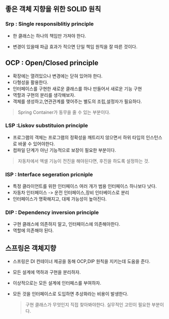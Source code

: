 ## 좋은 객체 지향을 위한 SOLID 원칙
### Srp : Single responsiblitiy principle 
 - 한 클래스는 하나의 책임만 가져야 한다.

 - 변경이 있을때 파급 효과가 적으면 단일  책임 원칙을 잘 따른 것이다.

## OCP : Open/Closed principle
 - 확장에는 열려있으나 변경에는 닫혀 있어야 한다.
 - 다형성을 활용한다.
 - 인터페이스를 구현한 새로운 클래스를 하나 만들어서 새로운 기능 구현
 - 역할과 구현의 분리를 생각해보자.
 - 객체를 생성하고,연관관계를 맺어주는 별도의 조립,설정자가  필요하다.
 > Spring Container가 동무을 줄 수 있는 부분이다.
 

### LSP :Liskov substituion principle
 - 프로그램의 객체는 프로그램의 정확성을 깨트리지 않으면서 하위 타입의 인스턴스로 바꿀 수 있어야한다.
 - 컴파일 단계가 아닌 기능적으로 보장이 필요한 부분이다.
 > 자동차에서 엑셀 기능이 전진을 해야된다면, 후진을 하도록 설정하는 것. 

### ISP : Interface segeration pricniple
- 특정 클라이언트를 위한 인터페이스 여러 개가 범용 인터페이스 하나보다 낫다.
- 자동차 인터페이스 -> 운전 인터페이스,장비 인터베이스로 분리
- 인터페이스가 명확해지고, 대체 가능성이 높아진다.

### DIP : Dependency inversion principle
- 구현 클래스에 의존하지 말고, 인터페이스에 의존해야한다.
- 역할에 의존해야 된다. 

## 스프링은 객체지향
- 스프링은 DI 컨테이너 제공을 동해 OCP,DIP 원칙을 지키는데 도움을 준다.

- 모든 설계에 역하과 구현을 분리하자.
- 이상적으로는 모든 설계에 인터페스를 부여하자.
- 모든 것을 인터페이스로 도입하면 추상화라는 비용이 발생한다.
    > 구현 클래스가 무엇인지 직접 찾아봐야한다.
    > 실무적인 고민이 필요한 부분이다.


  
